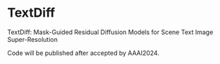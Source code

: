 # TextDiff
TextDiff: Mask-Guided Residual Diffusion Models for Scene Text Image Super-Resolution

Code will be published after accepted by AAAI2024.
